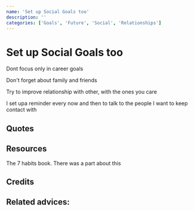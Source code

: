 ```yaml
---
name: 'Set up Social Goals too'
description: ''
categories: ['Goals', 'Future', 'Social', 'Relationships']
---
```

# Set up Social Goals too

Dont focus only in career goals

Don't forget about family and friends

Try to improve relationship with other, with the ones you care

I set upa reminder every now and then to talk to the people I want to keep contact with


## Quotes


## Resources

The 7 habits book. There was a part about this

## Credits

## Related advices:


